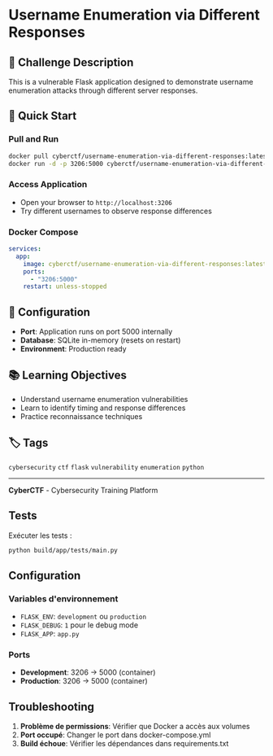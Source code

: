 # Username Enumeration via Different Responses

## 🎯 Challenge Description
This is a vulnerable Flask application designed to demonstrate username enumeration attacks through different server responses.

## 🚀 Quick Start

### Pull and Run
```bash
docker pull cyberctf/username-enumeration-via-different-responses:latest
docker run -d -p 3206:5000 cyberctf/username-enumeration-via-different-responses:latest
```

### Access Application
- Open your browser to `http://localhost:3206`
- Try different usernames to observe response differences

### Docker Compose
```yaml
services:
  app:
    image: cyberctf/username-enumeration-via-different-responses:latest
    ports:
      - "3206:5000"
    restart: unless-stopped
```

## 🔧 Configuration
- **Port**: Application runs on port 5000 internally
- **Database**: SQLite in-memory (resets on restart)
- **Environment**: Production ready

## 📚 Learning Objectives
- Understand username enumeration vulnerabilities
- Learn to identify timing and response differences
- Practice reconnaissance techniques

## 🏷️ Tags
`cybersecurity` `ctf` `flask` `vulnerability` `enumeration` `python`

---
**CyberCTF** - Cybersecurity Training Platform

## Tests

Exécuter les tests :
```bash
python build/app/tests/main.py
```

## Configuration

### Variables d'environnement

- `FLASK_ENV`: `development` ou `production`
- `FLASK_DEBUG`: `1` pour le debug mode
- `FLASK_APP`: `app.py`

### Ports

- **Development**: 3206 → 5000 (container)
- **Production**: 3206 → 5000 (container)

## Troubleshooting

1. **Problème de permissions**: Vérifier que Docker a accès aux volumes
2. **Port occupé**: Changer le port dans docker-compose.yml  
3. **Build échoue**: Vérifier les dépendances dans requirements.txt